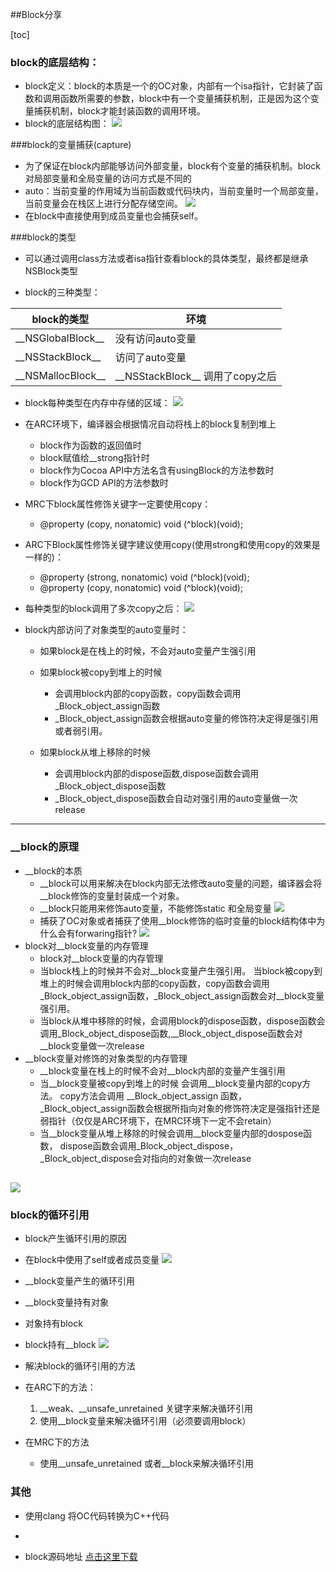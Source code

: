 ##Block分享

[toc]

### block的底层结构：
* block定义：block的本质是一个的OC对象，内部有一个isa指针，它封装了函数和调用函数所需要的参数，block中有一个变量捕获机制，正是因为这个变量捕获机制，block才能封装函数的调用环境。
* block的底层结构图：
![](block的底层结构.png)

###block的变量捕获(capture)
* 为了保证在block内部能够访问外部变量，block有个变量的捕获机制。block对局部变量和全局变量的访问方式是不同的
* auto：当前变量的作用域为当前函数或代码块内，当前变量时一个局部变量，当前变量会在栈区上进行分配存储空间。
![](block的变量捕获机制介绍.png)
* 在block中直接使用到成员变量也会捕获self。

###block的类型
* 可以通过调用class方法或者isa指针查看block的具体类型，最终都是继承NSBlock类型

* block的三种类型： 


| block的类型 				| 				环境         |
| 	  -------- 			| 			----- 	         |
| \_\_NSGlobalBlock__  | 	没有访问auto变量        |
| \_\_NSStackBlock__   |   访问了auto变量         |
| \_\_NSMallocBlock__  |    \_\_NSStackBlock__ 调用了copy之后   |


* block每种类型在内存中存储的区域：
![](block的存储区域.png)

* 在ARC环境下，编译器会根据情况自动将栈上的block复制到堆上
	* block作为函数的返回值时
	* block赋值给\_\_strong指针时
	* block作为Cocoa API中方法名含有usingBlock的方法参数时
	* block作为GCD API的方法参数时 

* MRC下block属性修饰关键字一定要使用copy：
	* @property (copy, nonatomic) void (^block)(void);
	
* ARC下Block属性修饰关键字建议使用copy(使用strong和使用copy的效果是一样的)：
	* @property (strong, nonatomic) void (^block)(void);
	* @property (copy, nonatomic) void (^block)(void);
	 
* 每种类型的block调用了多次copy之后：
![](block被copy之后存储位置的变化.png)

* block内部访问了对象类型的auto变量时：
	* 如果block是在栈上的时候，不会对auto变量产生强引用
	* 如果block被copy到堆上的时候
		* 会调用block内部的copy函数，copy函数会调用_Block_object_assign函数
		* _Block_object_assign函数会根据auto变量的修饰符决定得是强引用或者弱引用。
		 
	* 如果block从堆上移除的时候
		* 会调用block内部的dispose函数,dispose函数会调用_Block_object_dispose函数 
		* _Block_object_dispose函数会自动对强引用的auto变量做一次release

---

### \_\_block的原理
* \_\_block的本质
	* \_\_block可以用来解决在block内部无法修改auto变量的问题，编译器会将__block修饰的变量封装成一个对象。
	* \_\_block只能用来修饰auto变量，不能修饰static 和全局变量
![](__block的本质.png)
	* 捕获了OC对象或者捕获了使用__block修饰的临时变量的block结构体中为什么会有forwaring指针?
![](__block的forwarding指针.png)
* block对__block变量的内存管理
	* block对__block变量的内存管理
	* 当block栈上的时候并不会对__block变量产生强引用。 当block被copy到堆上的时候会调用block内部的copy函数，copy函数会调用\_Block\_object\_assign函数，\_Block\_object\_assign函数会对\_\_block变量强引用。
	* 当block从堆中移除的时候，会调用block的dispose函数，dispose函数会调用_Block_object_dispose函数,\_\_Block\_object\_dispose函数会对\_\_block变量做一次release 
* \_\_block变量对修饰的对象类型的内存管理
	* \_\_block变量在栈上的时候不会对\_\_block内部的变量产生强引用
	* 当\_\_block变量被copy到堆上的时候 会调用\_\_block变量内部的copy方法。 copy方法会调用 \_\_Block\_object\_assign 函数，\_Block\_object\_assign函数会根据所指向对象的修饰符决定是强指针还是弱指针（仅仅是ARC环境下，在MRC环境下一定不会retain）
	* 当\_\_block变量从堆上移除的时候会调用\_\_block变量内部的dospose函数， dispose函数会调用\_Block_object_dispose，\_Block_object_dispose会对指向的对象做一次release

![](block从栈上拷贝到堆上.png)
---

### block的循环引用
* block产生循环引用的原因
* 在block中使用了self或者成员变量
![](在block中使用成员变量的循环引用.png)
* \_\_block变量产生的循环引用
* \_\_block变量持有对象
* 对象持有block
* block持有__block
![](__block变量的循环引用.png)

* 解决block的循环引用的方法
* 在ARC下的方法：

	1. \_\_weak、\_\_unsafe_unretained 关键字来解决循环引用
	2. 使用\_\_block变量来解决循环引用（必须要调用block）

* 在MRC下的方法
	* 使用\_\_unsafe_unretained 或者\_\_block来解决循环引用 


### 其他
* 使用clang 将OC代码转换为C++代码
* 

* block源码地址
[点击这里下载](https://opensource.apple.com/tarballs/libclosure/)


